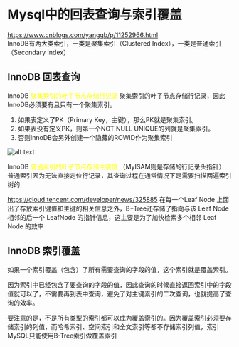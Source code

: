 # Mysql中的回表查询与索引覆盖
https://www.cnblogs.com/yanggb/p/11252966.html  
InnoDB有两大类索引，一类是聚集索引（Clustered Index），一类是普通索引（Secondary Index）

## InnoDB 回表查询

InnoDB <font color='yellow'>聚集索引的叶子节点存储行记录</font> 聚集索引的叶子节点存储行记录，因此InnoDB必须要有且只有一个聚集索引。

1. 如果表定义了PK（Primary Key，主键），那么PK就是聚集索引。  
2. 如果表没有定义PK，则第一个NOT NULL UNIQUE的列就是聚集索引。  
3. 否则InnoDB会另外创建一个隐藏的ROWID作为聚集索引  

![alt text](https://img2018.cnblogs.com/blog/842514/201907/842514-20190726210725867-1130495045.png "title")

InnoDB <font color='yellow'>普通索引的叶子节点存储主键值</font> （MyISAM则是存储的行记录头指针）
普通索引因为无法直接定位行记录，其查询过程在通常情况下是需要扫描两遍索引树的

https://cloud.tencent.com/developer/news/325885
在每一个Leaf Node 上面出了存放索引键值和主键的相关信息之外，B+Tree还存储了指向与该 Leaf Node 相邻的后一个 LeafNode 的指针信息，这主要是为了加快检索多个相邻 Leaf Node 的效率

## InnoDB 索引覆盖
如果一个索引覆盖（包含）了所有需要查询的字段的值，这个索引就是覆盖索引。

因为索引中已经包含了要查询的字段的值，因此查询的时候直接返回索引中的字段值就可以了，不需要再到表中查询，避免了对主键索引的二次查询，也就提高了查询的效率。

要注意的是，不是所有类型的索引都可以成为覆盖索引的。因为覆盖索引必须要存储索引的列值，而哈希索引、空间索引和全文索引等都不存储索引列值，索引MySQL只能使用B-Tree索引做覆盖索引

